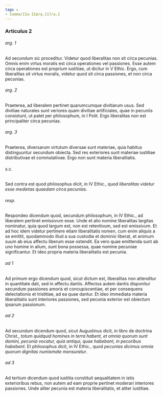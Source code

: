 ```yaml
---
tags : 
- Summa/IIa-IIæ/q.117/a.2
---
```


### Articulus 2

###### arg. 1
Ad secundum sic proceditur. Videtur quod liberalitas non sit circa pecunias. Omnis enim virtus moralis est circa operationes vel passiones. Esse autem circa operationes est proprium iustitiae, ut dicitur in V Ethic. Ergo, cum liberalitas sit virtus moralis, videtur quod sit circa passiones, et non circa pecunias.

###### arg. 2
Praeterea, ad liberalem pertinet quarumcumque divitiarum usus. Sed divitiae naturales sunt veriores quam divitiae artificiales, quae in pecuniis consistunt, ut patet per philosophum, in I Polit. Ergo liberalitas non est principaliter circa pecunias.

###### arg. 3
Praeterea, diversarum virtutum diversae sunt materiae, quia habitus distinguuntur secundum obiecta. Sed res exteriores sunt materiae iustitiae distributivae et commutativae. Ergo non sunt materia liberalitatis.

###### s.c.
Sed contra est quod philosophus dicit, in IV Ethic., quod *liberalitas videtur esse medietas quaedam circa pecunias*.

###### resp.
Respondeo dicendum quod, secundum philosophum, in IV Ethic., ad liberalem pertinet emissivum esse. Unde et alio nomine liberalitas largitas nominatur, quia quod largum est, non est retentivum, sed est emissivum. Et ad hoc idem videtur pertinere etiam liberalitatis nomen, cum enim aliquis a se emittit, quodammodo illud a sua custodia et dominio liberat, et animum suum ab eius affectu liberum esse ostendit. Ea vero quae emittenda sunt ab uno homine in alium, sunt bona possessa, quae nomine pecuniae significantur. Et ideo propria materia liberalitatis est pecunia.

###### ad 1
Ad primum ergo dicendum quod, sicut dictum est, liberalitas non attenditur in quantitate dati, sed in affectu dantis. Affectus autem dantis disponitur secundum passiones amoris et concupiscentiae, et per consequens delectationis et tristitiae, ad ea quae dantur. Et ideo immediata materia liberalitatis sunt interiores passiones, sed pecunia exterior est obiectum ipsarum passionum.

###### ad 2
Ad secundum dicendum quod, sicut Augustinus dicit, in libro de doctrina Christ., *totum quidquid homines in terra habent, et omnia quorum sunt domini, pecunia vocatur, quia antiqui, quae habebant, in pecoribus habebant*. Et philosophus dicit, in IV Ethic., quod *pecunias dicimus omnia quorum dignitas numismate mensuratur*.

###### ad 3
Ad tertium dicendum quod iustitia constituit aequalitatem in istis exterioribus rebus, non autem ad eam proprie pertinet moderari interiores passiones. Unde aliter pecunia est materia liberalitatis, et aliter iustitiae.

